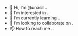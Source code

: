 - 👋 Hi, I’m @unasil ..
- 👀 I’m interested in ..
- 🌱 I’m currently learning ..
- 💞️ I’m looking to collaborate on .
- 📫 How to reach me ..

<!---
unasil/unasil is a ✨ special ✨ repository because its `README.md` (this file) appears on your GitHub profile.
You can click the Preview link to take a look at your changes.
--->
